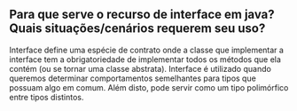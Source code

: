 ## Para que serve o recurso de interface em java? Quais situações/cenários requerem seu uso? 

Interface define uma espécie de contrato onde a classe que implementar a interface tem a obrigatoriedade de implementar todos os métodos que ela contém (ou se tornar uma classe abstrata). Interface é utilizado quando queremos determinar comportamentos semelhantes para tipos que possuam algo em comum. Além disto, pode servir como um tipo polimórfico entre tipos distintos. 



